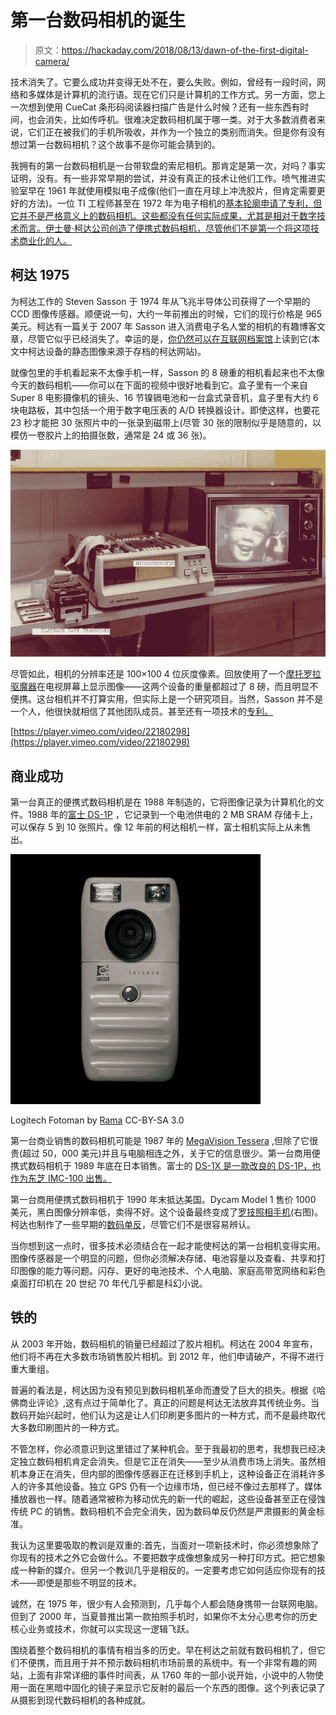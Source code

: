 # 第一台数码相机的诞生

> 原文：<https://hackaday.com/2018/08/13/dawn-of-the-first-digital-camera/>

技术消失了。它要么成功并变得无处不在，要么失败。例如，曾经有一段时间，网络和多媒体是计算机的流行语。现在它们只是计算机的工作方式。另一方面，您上一次想到使用 CueCat 条形码阅读器扫描广告是什么时候？还有一些东西有时间，也会消失，比如传呼机。很难决定数码相机属于哪一类。对于大多数消费者来说，它们正在被我们的手机所吸收，并作为一个独立的类别而消失。但是你有没有想过第一台数码相机？这个故事不是你可能会猜到的。

我拥有的第一台数码相机是一台带软盘的索尼相机。那肯定是第一次，对吗？事实证明，没有。有一些非常早期的尝试，并没有真正的技术让他们工作。喷气推进实验室早在 1961 年就使用模拟电子成像(他们一直在月球上冲洗胶片，但肯定需要更好的方法)。一位 TI 工程师甚至在 1972 年为电子相机的[基本轮廓申请了专利，但它并不是严格意义上的数码相机。这些都没有任何实际成果，尤其是相对于数字技术而言。伊士曼·柯达公司创造了便携式数码相机，尽管他们不是第一个将这项技术商业化的人。](https://patents.google.com/patent/US4057830A/en)

## 柯达 1975

为柯达工作的 Steven Sasson 于 1974 年从飞兆半导体公司获得了一个早期的 CCD 图像传感器。顺便说一句，大约一年前推出的时候，它们的现行价格是 965 美元。柯达有一篇关于 2007 年 Sasson 进入消费电子名人堂的相机的有趣博客文章，尽管它似乎已经消失了。幸运的是，[你仍然可以在互联网档案馆](https://web.archive.org/web/20100529062439/http://pluggedin.kodak.com/post/?ID=687843)上读到它(本文中柯达设备的静态图像来源于存档的柯达网站)。

就像包里的手机看起来不太像手机一样，Sasson 的 8 磅重的相机看起来也不太像今天的数码相机——你可以在下面的视频中很好地看到它。盒子里有一个来自 Super 8 电影摄像机的镜头、16 节镍镉电池和一台盒式录音机，盒子里有大约 6 块电路板，其中包括一个用于数字电压表的 A/D 转换器设计。即使这样，也要花 23 秒才能把 30 张照片中的一张录到磁带上(尽管 30 张的限制似乎是随意的，以模仿一卷胶片上的拍摄张数，通常是 24 或 36 张)。

[![](img/69563bb369cb8b31212ed9a14ab671c8.png)](https://hackaday.com/wp-content/uploads/2018/07/exo.jpg)

尽管如此，相机的分辨率还是 100×100 4 位灰度像素。回放使用了一个[摩托罗拉驱魔器](http://exorciser.net/excorciser1_en.htm)在电视屏幕上显示图像——这两个设备的重量都超过了 8 磅，而且明显不便携。这台相机并不打算实用，但实际上是一个研究项目。当然，Sasson 并不是一个人，他很快就相信了其他团队成员。甚至还有一项技术的[专利。](https://patents.google.com/patent/US4131919A/en)

[https://player.vimeo.com/video/22180298](https://player.vimeo.com/video/22180298)

## 商业成功

第一台真正的便携式数码相机是在 1988 年制造的，它将图像记录为计算机化的文件。1988 年的[富士 DS-1P](http://www.fujifilm.com/innovation/achievements/ds-1p/) ，它记录到一个电池供电的 2 MB SRAM 存储卡上，可以保存 5 到 10 张照片。像 12 年前的柯达相机一样，富士相机实际上从未售出。

[![](img/0d3e68bc968640a77a7d1cc1c7589deb.png)](https://hackaday.com/wp-content/uploads/2018/07/fotoman.jpg)

Logitech Fotoman by [Rama](https://commons.wikimedia.org/wiki/File:Logitech_FotoMan-P4191195-black.jpg) CC-BY-SA 3.0

第一台商业销售的数码相机可能是 1987 年的 [MegaVision Tessera](http://www.digicammuseum.com/en/cameras/item/tessera) ,但除了它很贵(超过 50，000 美元)并且与电脑相连之外，关于它的信息很少。第一台商用便携式数码相机于 1989 年底在日本销售。富士的 [DS-1X 是一款改良的 DS-1P，也作为东芝 IMC-100 出售。](http://www.digicammuseum.com/en/cameras/item/fujix-ds-x)

第一台商用便携式数码相机于 1990 年末抵达美国。Dycam Model 1 售价 1000 美元，黑白图像分辨率低，卖得不好。这个设备最终变成了[罗技照相手机](http://www.digicammuseum.com/en/cameras/item/fotoman)(右图)。柯达也制作了一些早期的[数码单反](https://hackaday.com/2014/06/25/retrotechtacular-kodak-built-worlds-first-dslr-using-a-nikon-camera-body/)，尽管它们不是很容易辨认。

当你想到这一点时，很多技术必须结合在一起才能使柯达的第一台相机变得实用。图像传感器是一个明显的问题，但你必须解决存储、电池容量以及查看、共享和打印图像的能力等问题。闪存、更好的电池技术、个人电脑、家庭高带宽网络和彩色桌面打印机在 20 世纪 70 年代几乎都是科幻小说。

## 铁的

从 2003 年开始，数码相机的销量已经超过了胶片相机。柯达在 2004 年宣布，他们将不再在大多数市场销售胶片相机。到 2012 年，他们申请破产，不得不进行重大重组。

普遍的看法是，柯达因为没有预见到数码相机革命而遭受了巨大的损失。根据《哈佛商业评论》,这有点过于简单化了。真正的问题是柯达无法放弃其传统业务。当数码开始兴起时，他们认为这是让人们印刷更多图片的一种方式，而不是最终取代大多数印刷图片的一种方式。

不管怎样，你必须意识到这里错过了某种机会。至于我最初的思考，我想我已经决定独立数码相机肯定会消失。但是它正在消失——至少从消费市场上消失。虽然相机本身正在消失，但内部的图像传感器正在迁移到手机上，这种设备正在消耗许多人的许多其他设备。独立 GPS 仍有一个边缘市场，但已经不像过去那样了。媒体播放器也一样。随着通常被称为移动优先的新一代的崛起，这些设备甚至正在侵蚀传统 PC 的销售。数码相机不会完全消失，因为数码单反仍然是严肃摄影的黄金标准。

我认为这里要吸取的教训是双重的:首先，当面对一项新技术时，你必须想象除了你现有的技术之外它会做什么。不要把数字成像想象成另一种打印方式。把它想象成一种新的媒介。但另一个教训几乎是相反的。一定要考虑它如何适应你现有的技术——即使是那些不明显的技术。

诚然，在 1975 年，很少有人会预测到，几乎每个人都会随身携带一台联网电脑。但到了 2000 年，当夏普推出第一款拍照手机时，如果你不太分心思考你的历史核心业务或技术，你就可以实现这一逻辑飞跃。

围绕着整个数码相机的事情有相当多的历史。早在柯达之前就有数码相机了，但它们不便携，而且用于并不预示数码相机市场前景的系统中。有一个非常有趣的网站，上面有非常详细的事件时间表，从 1760 年的一部小说开始，小说中的人物使用一面在黑暗中固化的镜子来显示它反射的最后一个东西的图像。这个列表记录了从摄影到现代数码相机的各种成就。